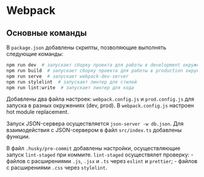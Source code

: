 # Webpack

## Основные команды
В `package.json` добавлены скрипты, позволяющие выполнять следующие команды:
```sh
npm run dev  # запускает сборку проекта для работы в development окружении
npm run build  # запускает сборку проекта для работы в production окружении
npm run serve  # запускает webpack-dev-server
npm run stylelint  # запускает линтер для стилей
npm run lint:write  # запускает линтер для кода
```

Добавлены два файла настроек: `webpack.config.js` и `prod.config.js` для запуска в разных окружениях (dev, prod).
В `webpack.config.js` настроен hot module replacement.

Запуск JSON-сервера осуществляется `json-server -w db.json`. Для взаимодействия с JSON-сервером в файл `src/index.ts` добавлены функции.

В файл `.husky/pre-commit` добавлены настройки, осуществляющие запуск `lint-staged` при коммите. 
`lint-staged` осуществялет проверку:
    - файлов с расширениями `.js`, `.jsx` и `.ts` через `eslint` и `prettier`;
    - файлов с расширениями `.css` через `stylelint`.
